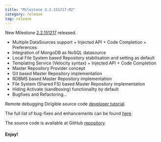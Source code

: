 ```yaml
---
title: "Milestone 2.2.151217-M2"
category: release
tag: release
---
```


New Milestone [2.2.151217](https://wiki.eclipse.org/Dirigible/Downloads/2.2.151217-M2) released.

* Multiple DataSources support + Injected API + Code Completion + Preferences
* Integration of MongoDB as NoSQL datasource
* Local File System based Repository stabilisation and setting as default
* Templating Service (Velocity syntax) + Injected API + Code Completion
* Master Repository Provider concept
* Git based Master Repository implementation
* RDBMS based Master Repository implementation
* File System (Shared FS) based Master Repository implementation
* Hiding Activate (sandboxing) functionality by default
* Bugfixes and Refactoring...

Remote debugging Dirigible source code [developer tutorial](http://www.dirigible.io/blogs/2015/12/10/blogs_dirigible_remote_debugging.html).

The full list of bug-fixes and enhancements can be found [here](https://bugs.eclipse.org/bugs/buglist.cgi?bug_status=UNCONFIRMED&bug_status=NEW&bug_status=ASSIGNED&bug_status=REOPENED&bug_status=RESOLVED&bug_status=VERIFIED&bug_status=CLOSED&classification=ECD&columnlist=product%2Ccomponent%2Cassigned_to%2Cbug_status%2Cresolution%2Cshort_desc%2Cchangeddate%2Cversion%2Ctarget_milestone&known_name=Dirigible%202.2.M2&list_id=13453830&product=Dirigible&query_based_on=Dirigible%202.2.M2&query_format=advanced&target_milestone=2.2.M2&version=2.2).

The source code is available at GitHub [repository](https://github.com/eclipse/dirigible/tree/2.2.151217-M2).

#### Enjoy!
